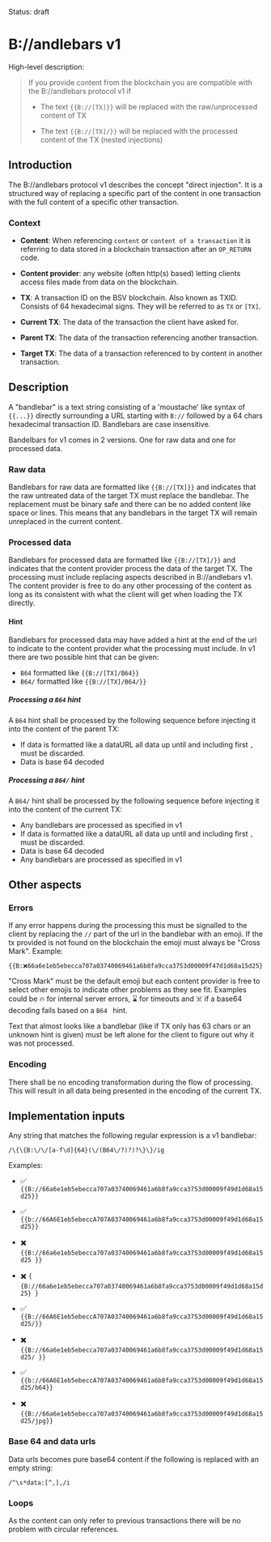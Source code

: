 Status: draft

# B://andlebars v1

High-level description:

> If you provide content from the blockchain you are compatible with the B://andlebars protocol v1 if
>
> - The text `{{B://[TX]}}` will be replaced with the raw/unprocessed content of TX
>
> - The text `{{B://[TX]/}}` will be replaced with the processed content of the TX (nested injections)

## Introduction

The B://andlebars protocol v1 describes the concept "direct injection". It is a structured way of replacing a specific part of the content in one transaction with the full content of a specific other transaction. 

### Context

- **Content**: When referencing `content` or `content of a transaction` it is referring to data stored in a blockchain transaction after an `OP_RETURN` code. 

- **Content provider**: any website (often http(s) based) letting clients access files made from data on the blockchain. 

- **TX**: A transaction ID on the BSV blockchain. Also known as TXID. Consists of 64 hexadecimal signs. They will be referred to as `TX` or `[TX]`.

- **Current TX**: The data of the transaction the client have asked for. 

- **Parent TX**: The data of the transaction referencing another transaction. 

- **Target TX**: The data of a transaction referenced to by content in another transaction. 



## Description

A "bandlebar" is a text string consisting of a 'moustache' like syntax of `{{...}}` directly surrounding a URL starting with `B://` followed by a 64 chars hexadecimal transaction ID. Bandlebars are case insensitive.

Bandelbars for v1 comes in 2 versions. One for raw data and one for processed data. 

### Raw data
Bandlebars for raw data are formatted like `{{B://[TX]}}` and indicates that the raw untreated data of the target TX must replace the bandlebar. The replacement must be binary safe and there can be no added content like space or lines. This means that any bandlebars in the target TX will remain unreplaced in the current content. 


### Processed data

Bandlebars for processed data are formatted like `{{B://[TX]/}}` and indicates that the content provider process the data of the target TX. The processing must include replacing aspects described in B://andlebars v1. The content provider is free to do any other processing of the content as long as its consistent with what the client will get when loading the TX directly. 


#### Hint

Bandlebars for processed data may have added a hint at the end of the url to indicate to the content provider what the processing must include.
In v1 there are two possible hint that can be given:
 
- `B64` formatted like `{{B://[TX]/B64}}` 
- `B64/` formatted like `{{B://[TX]/B64/}}`

##### Processing a `B64` hint
A `B64` hint shall be processed by the following sequence before injecting it into the content of the parent TX:

- If data is formatted like a dataURL all data up until and including first `,` must be discarded.
- Data is base 64 decoded

##### Processing a `B64/` hint
A `B64/` hint shall be processed by the following sequence before injecting it into the content of the current TX:

- Any bandlebars are processed as specified in v1
- If data is formatted like a dataURL all data up until and including first `,` must be discarded.
- Data is base 64 decoded
- Any bandlebars are processed as specified in v1


## Other aspects

### Errors

If any error happens during the processing this must be signalled to the client by replacing the `//` part of the url in the bandlebar with an emoji. If the tx provided is not found on the blockchain the emoji must always be "Cross Mark". Example:

	{{B:❌66a6e1eb5ebecca707a03740069461a6b8fa9cca3753d00009f47d1d68a15d25}}

"Cross Mark" must be the default emoji but each content provider is free to select other emojis to indicate other problems as they see fit. Examples could be 🔥 for internal server errors, ⌛ for timeouts and ☠️ if a base64 decoding fails based on a `B64 ` hint.

Text that almost looks like a bandlebar (like if TX only has 63 chars or an unknown hint is given) must be left alone for the client to figure out why it was not processed. 


### Encoding

There shall be no encoding transformation during the flow of processing. This will result in all data being presented in the encoding of the current TX. 


## Implementation inputs

Any string that matches the following regular expression is a v1 bandlebar:

    /\{\{B:\/\/[a-f\d]{64}(\/(B64\/?)?)?\}\}/ig 


Examples:

- ✅ `{{B://66a6e1eb5ebecca707a03740069461a6b8fa9cca3753d00009f49d1d68a15d25}}`

- ✅ `{{b://66A6E1eb5ebeccA707A03740069461a6b8fa9cca3753d00009f49d1d68a15d25}}`

- ✖️ `{{B://66a6e1eb5ebecca707a03740069461a6b8fa9cca3753d00009f49d1d68a15d25 }}`

- ✖️ `{ {B://66a6e1eb5ebecca707a03740069461a6b8fa9cca3753d00009f49d1d68a15d25} }`

- ✅ `{{B://66A6E1eb5ebeccA707A03740069461a6b8fa9cca3753d00009f49d1d68a15d25/}}`

- ✖️ `{{B://66a6e1eb5ebecca707a03740069461a6b8fa9cca3753d00009f49d1d68a15d25/ }}` 

- ✅ `{{b://66A6E1eb5ebeccA707A03740069461a6b8fa9cca3753d00009f49d1d68a15d25/b64}}`

- ✖️ `{{B://66a6e1eb5ebecca707a03740069461a6b8fa9cca3753d00009f49d1d68a15d25/jpg}}` 


### Base 64 and data urls

Data urls becomes pure base64 content if the following is replaced with an empty string:

    /^\s*data:[^,],/i
    
### Loops 

As the content can only refer to previous transactions there will be no problem with circular references. 

